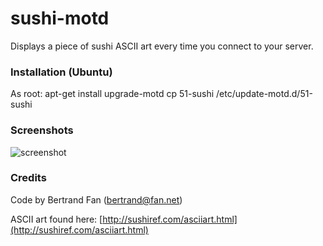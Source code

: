 # sushi-motd

Displays a piece of sushi ASCII art every time you connect to your server.

### Installation (Ubuntu)

As root:
	apt-get install upgrade-motd
	cp 51-sushi /etc/update-motd.d/51-sushi

### Screenshots

![screenshot](https://github.com/bertrandom/sushi-motd/raw/gh-pages/screenshot.png)

### Credits

Code by Bertrand Fan (bertrand@fan.net)

ASCII art found here: [http://sushiref.com/asciiart.html](http://sushiref.com/asciiart.html)

